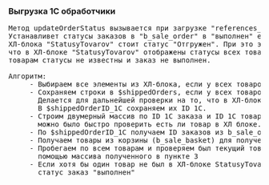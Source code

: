 ### Выгрузка 1С обработчики ###
<pre>
Метод updateOrderStatus вызывается при загрузке "references_productsStatuses.xml".
Устанавливет статусы заказов в "b_sale_order" в "выполнен" если у всех элементов 
ХЛ-блока "StatusyTovarov" стоит статус "Отгружен". При это этом необходимо проверить, 
что в ХЛ-блоке "StatusyTovarov" отображены статусы всех товаров из корзины иначе по отсутствующим 
товарам статусы не известны и заказ не выполнен.

Алгоритм:
     - Выбираем все элементы из ХЛ-блока, если у всех товаров заказа стоит статус "Отгружен"
     - Сохраняем строки в $shippedOrders, если у всех товаров заказа стоит статус "Отгружен".
       Делается для дальнейшей проверки на то, что в ХЛ-блоке были данные по всем товарам заказа.
       В $shippedOrderID_1C сохраняем их ID 1С.
     - Строим двумерный массив по ID 1С заказа и ID 1С товара, чтобы
       можно было быстро проверить есть ли товар в ХЛ блоке.
     - По $shippedOrderID_1C получаем ID заказов из b_sale_order
     - Получаем товары из корзины (b_sale_basket) для полученых ID заказов.
     - Пробегаем по всем товарам и проверяем был текущий товар в ХЛ-блоке StatusyTovarov с
       помощью массива полученного в пункте 3
     - Если хотя бы один товар не был в ХЛ-блоке StatusyTovarov, то с заказом ничего не делаем иначе устанавливаем
       статус заказ "выполнен"
 </pre>